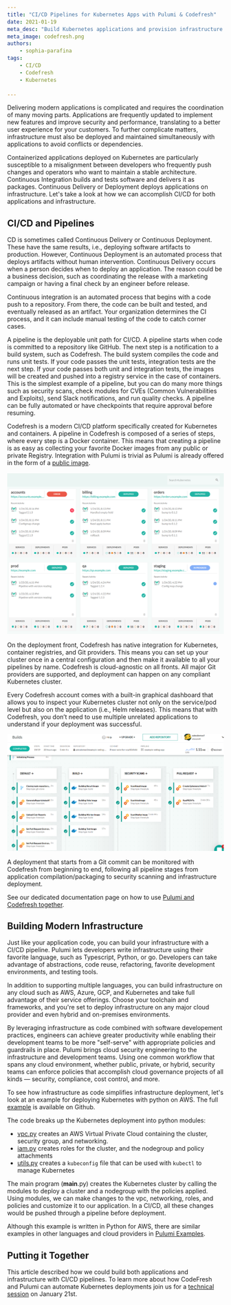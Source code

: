 ```yaml
---
title: "CI/CD Pipelines for Kubernetes Apps with Pulumi & Codefresh"
date: 2021-01-19
meta_desc: "Build Kubernetes applications and provision infrastructure with Pulumi and Codefresh's CI/CD pipelines"
meta_image: codefresh.png
authors:
    - sophia-parafina
tags:
    - CI/CD
    - Codefresh
    - Kubernetes

---
```


Delivering modern applications is complicated and requires the coordination of many moving parts. Applications are frequently updated to implement new features and improve security and performance, translating to a better user experience for your customers. To further complicate matters, infrastructure must also be deployed and maintained simultaneously with applications to avoid conflicts or dependencies.

Containerized applications deployed on Kubernetes are particularly susceptible to a misalignment between developers who frequently push changes and operators who want to maintain a stable architecture. Continuous Integration builds and tests software and delivers it as packages. Continuous Delivery or Deployment deploys applications on infrastructure. Let's take a look at how we can accomplish CI/CD for both applications and infrastructure.

<!--more-->

## CI/CD and Pipelines

CD is sometimes called Continuous Delivery or Continuous Deployment. These have the same results, i.e., deploying software artifacts to production. However, Continuous Deployment is an automated process that deploys artifacts without human intervention. Continuous Delivery occurs when a person decides when to deploy an application. The reason could be a business decision, such as coordinating the release with a marketing campaign or having a final check by an engineer before release.

Continuous integration is an automated process that begins with a code push to a repository. From there, the code can be built and tested, and eventually released as an artifact. Your organization determines the CI process, and it can include manual testing of the code to catch corner cases.

A pipeline is the deployable unit path for CI/CD. A pipeline starts when code is committed to a repository like GitHub. The next step is a notification to a build system, such as Codefresh. The build system compiles the code and runs unit tests. If your code passes the unit tests, integration tests are the next step. If your code passes both unit and integration tests, the images will be created and pushed into a registry service in the case of containers. This is the simplest example of a pipeline, but you can do many more things such as security scans, check modules for CVEs (Common Vulnerabilities and Exploits), send Slack notifications, and run quality checks. A pipeline can be fully automated or have checkpoints that require approval before resuming.

Codefresh is a modern CI/CD platform specifically created for Kubernetes and containers. A pipeline in Codefresh is composed of a series of steps, where every step is a Docker container. This means that creating a pipeline is as easy as collecting your favorite Docker images from any public or private Registry. Integration with Pulumi is trivial as Pulumi is already offered in the form of a [public image](https://hub.docker.com/r/pulumi/pulumi).

![Builds console](image1.png)

On the deployment front, Codefresh has native integration for Kubernetes, container registries, and Git providers. This means you can set up your cluster once in a central configuration and then make it available to all your pipelines by name. Codefresh is cloud-agnostic on all fronts. All major Git providers are supported, and deployment can happen on any compliant Kubernetes cluster.

Every Codefresh account comes with a built-in graphical dashboard that allows you to inspect your Kubernetes cluster not only on the service/pod level but also on the application (i.e., Helm releases). This means that with Codefresh, you don’t need to use multiple unrelated applications to understand if your deployment was successful.

![Accounts](image2.png)

A deployment that starts from a Git commit can be monitored with Codefresh from beginning to end, following all pipeline stages from application compilation/packaging to security scanning and infrastructure deployment.

See our dedicated documentation page on how to use [Pulumi and Codefresh together](https://www.pulumi.com/docs/guides/continuous-delivery/codefresh/).

## Building Modern Infrastructure

Just like your application code, you can build your infrastructure with a CI/CD pipeline. Pulumi lets developers write infrastructure using their favorite language, such as Typescript, Python, or go.  Developers can take advantage of abstractions, code reuse, refactoring, favorite development environments, and testing tools.

In addition to supporting multiple languages, you can build infrastructure on any cloud such as AWS, Azure, GCP, and Kubernetes and take full advantage of their service offerings. Choose your toolchain and frameworks, and you're set to deploy infrastructure on any major cloud provider and even hybrid and on-premises environments.

By leveraging infrastructure as code combined with software developement practices, engineers can achieve greater productivity while enabling their development teams to be more "self-serve" with appropriate policies and guardrails in place. Pulumi brings cloud security engineering to the infrastructure and development teams. Using one common workflow that spans any cloud environment, whether public, private, or hybrid, security teams can enforce policies that accomplish cloud governance projects of all kinds — security, compliance, cost control, and more.

To see how infrastructure as code simplifies infrastructure deployment, let's look at an example for deploying Kubernetes with python on AWS. The full [example](https://github.com/pulumi/examples/tree/master/aws-py-eks) is available on Github.

The code breaks up the Kubernetes deployment into python modules:

- [vpc.py](https://github.com/pulumi/examples/blob/master/aws-py-eks/vpc.py) creates an AWS Virtual Private Cloud containing the cluster, security group, and networking.
- [iam.py](https://github.com/pulumi/examples/blob/master/aws-py-eks/iam.py) creates roles for the cluster, and the nodegroup and policy attachments
- [utils.py](https://github.com/pulumi/examples/blob/master/aws-py-eks/utils.py) creates a `kubeconfig` file that can be used with `kubectl` to manage Kubernetes

The main program (__main__.py) creates the Kubernetes cluster by calling the modules to deploy a cluster and a nodegroup with the policies applied. Using modules, we can make changes to the vpc, networking, roles, and policies and customize it to our application. In a CI/CD, all these changes would be pushed through a pipeline before deployment.

Although this example is written in Python for AWS, there are similar examples in other languages and cloud providers in [Pulumi Examples](https://github.com/pulumi/examples).

## Putting it Together

This article described how we could build both applications and infrastructure with CI/CD pipelines. To learn more about how CodeFresh and Pulumi can automate Kubernetes deployments join us for a [technical session](https://www.pulumi.com/resources/ci-cd-pipelines-for-kubernetes-apps-with-codefresh/) on January 21st.
